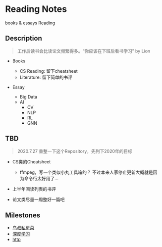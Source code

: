 # Reading Notes

books & essays Reading

## Description

> 工作后读书会比读论文频繁得多。“你应该在下班后看书学习” by Lion

- Books
    - CS Reading: 留下cheatsheet
    - Literature: 留下简单的书评

- Essay
    - Big Data
    - AI
        - CV
        - NLP
        - RL
        - GNN

## TBD

> 2020.7.27 重整一下这个Repository，先列下2020年的目标

- CS类的Cheatsheet
    - ffmpeg，写一个类似小丸工具箱的？
        不过本来人家停止更新大概就是因为命令行太好用了...
        
- 上半年阅读列表的书评
- 论文类尽量一周整好一篇吧

## Milestones

- [鸟叔私房菜](.\reading\vbird_linux.md)
- [深度学习](.\reading\deeplearningbook.md)
- [http](.\reading\http.md)